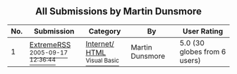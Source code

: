 ﻿<div align="center">

## All Submissions by Martin Dunsmore

</div>

No.  | Submission | Category | By   | User Rating
---- | ---------- | -------- | ---- | -----------
1 | [ExtremeRSS<br /><sup>2005-09-17 12:36:44</sup>](https://github.com/Planet-Source-Code/martin-dunsmore-extremerss__1-62940) | [Internet/ HTML<br /><sup>Visual Basic</sup>](../ByCategory/internet-html__1-34.md) | Martin Dunsmore | 5.0 (30 globes from 6 users)
